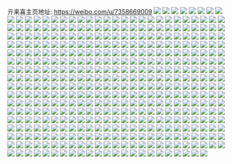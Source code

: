 亓来喜主页地址: https://weibo.com/u/7358669009 
![](https://wx4.sinaimg.cn/mw2000/00820dXPly1h8xm8u6oguj30n00nvqaw.jpg) 
![](https://wx4.sinaimg.cn/mw2000/00820dXPly1h8d3o9ty8ij33402c0u0y.jpg) 
![](https://wx4.sinaimg.cn/mw2000/00820dXPly1h7il5fd1d8j336c248qv5.jpg) 
![](https://wx4.sinaimg.cn/mw2000/00820dXPly1h7il56lzxpj324836c4qq.jpg) 
![](https://wx4.sinaimg.cn/mw2000/00820dXPly1h7il54lp32j336c2481ky.jpg) 
![](https://wx4.sinaimg.cn/mw2000/00820dXPly1h7il61wujhj336c248kjm.jpg) 
![](https://wx4.sinaimg.cn/mw2000/00820dXPly1h7il5h7i4qj336c248u0x.jpg) 
![](https://wx4.sinaimg.cn/mw2000/00820dXPly1h7il5zuh4ij336c248e82.jpg) 
![](https://wx4.sinaimg.cn/mw2000/00820dXPly1h7il5alylmj324836ce82.jpg) 
![](https://wx4.sinaimg.cn/mw2000/00820dXPly1h7il5qlqwuj324836cx6p.jpg) 
![](https://wx4.sinaimg.cn/mw2000/00820dXPly1h7il5dhz3tj324836c1kz.jpg) 
![](https://wx4.sinaimg.cn/mw2000/00820dXPly1h7il5itcwhj324836chdt.jpg) 
![](https://wx4.sinaimg.cn/mw2000/00820dXPly1h7il5l81eoj336c2484qr.jpg) 
![](https://wx4.sinaimg.cn/mw2000/00820dXPly1h7il58o2y5j324836cx6p.jpg) 
![](https://wx4.sinaimg.cn/mw2000/00820dXPly1h7il5njnn8j324836c4qq.jpg) 
![](https://wx4.sinaimg.cn/mw2000/00820dXPly1h7il5oh0enj32bt212kjl.jpg) 
![](https://wx4.sinaimg.cn/mw2000/00820dXPly1h7il5t8j7mj324836cx6p.jpg) 
![](https://wx4.sinaimg.cn/mw2000/00820dXPly1h7il5vm4xej324836cnpe.jpg) 
![](https://wx4.sinaimg.cn/mw2000/00820dXPly1h7il5xoq5dj336c248qv5.jpg) 
![](https://wx4.sinaimg.cn/mw2000/00820dXPly1h77e1tn73cj30n01ds4qp.jpg) 
![](https://wx4.sinaimg.cn/mw2000/00820dXPly1h6gg32ri1yj30n01dsgtd.jpg) 
![](https://wx4.sinaimg.cn/mw2000/00820dXPly1h6b5uklp8uj30g90famxd.jpg) 
![](https://wx4.sinaimg.cn/mw2000/00820dXPly1h6b3xb97puj30u0140air.jpg) 
![](https://wx4.sinaimg.cn/mw2000/00820dXPly1h6b3xakienj30u0140mzw.jpg) 
![](https://wx4.sinaimg.cn/mw2000/00820dXPly1h6b3xc2cvpj31400u0dj2.jpg) 
![](https://wx4.sinaimg.cn/mw2000/00820dXPly1h6b3xcy9tcj30tu0vrq7h.jpg) 
![](https://wx4.sinaimg.cn/mw2000/00820dXPly1h68kqu5tc4j30u00u0gn8.jpg) 
![](https://wx4.sinaimg.cn/mw2000/00820dXPly1h67q0p9mj2j32c02zbnab.jpg) 
![](https://wx4.sinaimg.cn/mw2000/00820dXPly1h66i8v95svj30u0140ai2.jpg) 
![](https://wx4.sinaimg.cn/mw2000/00820dXPly1h61ue126nij30y60rntcw.jpg) 
![](https://wx4.sinaimg.cn/mw2000/00820dXPly1h5jez9a05qj30n019mafp.jpg) 
![](https://wx4.sinaimg.cn/mw2000/00820dXPly1h5esovjfesj30n01ds4qp.jpg) 
![](https://wx4.sinaimg.cn/mw2000/00820dXPly1h5bzw10luej30j60j6acp.jpg) 
![](https://wx4.sinaimg.cn/mw2000/00820dXPly1h58wtq8saej31hc0sun31.jpg) 
![](https://wx4.sinaimg.cn/mw2000/00820dXPly1h58wtpwejvj31hc0su4al.jpg) 
![](https://wx4.sinaimg.cn/mw2000/00820dXPly1h58wtr4kprj31hc0suk39.jpg) 
![](https://wx4.sinaimg.cn/mw2000/00820dXPly1h58wtqtxeaj31hc0suds4.jpg) 
![](https://wx4.sinaimg.cn/mw2000/00820dXPly1h536vtyss1j32al30knpf.jpg) 
![](https://wx4.sinaimg.cn/mw2000/00820dXPly1h51g35qfxoj30n01ds7qb.jpg) 
![](https://wx4.sinaimg.cn/mw2000/00820dXPly1h4ztbkzshuj31sc2dsnpd.jpg) 
![](https://wx4.sinaimg.cn/mw2000/00820dXPly1h4v6e6mbb4j326m2n67wk.jpg) 
![](https://wx4.sinaimg.cn/mw2000/00820dXPly1h4v6ed6ngxj326x2r1npf.jpg) 
![](https://wx4.sinaimg.cn/mw2000/00820dXPly1h4v6eeyj3hj31vv2kqe81.jpg) 
![](https://wx4.sinaimg.cn/mw2000/00820dXPly1h4v6dsiaz6j329z2md4qr.jpg) 
![](https://wx4.sinaimg.cn/mw2000/00820dXPly1h4v6ern9f4j32c02wwx6t.jpg) 
![](https://wx4.sinaimg.cn/mw2000/00820dXPly1h4sqc9quwsj30go0gowet.jpg) 
![](https://wx4.sinaimg.cn/mw2000/00820dXPly1h4ovhusewbj30u0140n5k.jpg) 
![](https://wx4.sinaimg.cn/mw2000/00820dXPly1h4ovhwk3z9j30u0140jwf.jpg) 
![](https://wx4.sinaimg.cn/mw2000/00820dXPly1h4luxcaxt2j30go0lzadv.jpg) 
![](https://wx4.sinaimg.cn/mw2000/00820dXPly1h4hwgmzy2cj32802yob2c.jpg) 
![](https://wx4.sinaimg.cn/mw2000/00820dXPly1h4hwg09l93j315l18hnco.jpg) 
![](https://wx4.sinaimg.cn/mw2000/00820dXPly1h4h94sd25cj30mi0u0jvx.jpg) 
![](https://wx4.sinaimg.cn/mw2000/00820dXPly1h4dngmzvtrj31hc0moad6.jpg) 
![](https://wx4.sinaimg.cn/mw2000/00820dXPly1h4dmu08xdrj30u00u0ab4.jpg) 
![](https://wx4.sinaimg.cn/mw2000/00820dXPly1h4ax9i68hcj30go0f2weu.jpg) 
![](https://wx4.sinaimg.cn/mw2000/00820dXPly1h47ww82e4pj30n00y7q7x.jpg) 
![](https://wx4.sinaimg.cn/mw2000/00820dXPly1h44gv4bpguj30mi0pqq7n.jpg) 
![](https://wx4.sinaimg.cn/mw2000/00820dXPly1h434edcxezj30u00yqn4b.jpg) 
![](https://wx4.sinaimg.cn/mw2000/00820dXPly1h434jxm27bj30u00vwtcs.jpg) 
![](https://wx4.sinaimg.cn/mw2000/00820dXPly1h3yrkx5a6bj30zv0qwdkl.jpg) 
![](https://wx4.sinaimg.cn/mw2000/00820dXPly1h3ul7t2500j30pr0n6wgm.jpg) 
![](https://wx4.sinaimg.cn/mw2000/00820dXPly1h3swa43lrvj305k05kdfp.jpg) 
![](https://wx4.sinaimg.cn/mw2000/00820dXPly1h3pdag7le1j315b0opdhc.jpg) 
![](https://wx4.sinaimg.cn/mw2000/00820dXPly1h3n40bd7s9j31400u0qaz.jpg) 
![](https://wx4.sinaimg.cn/mw2000/00820dXPly1h3fuvxw2n7j30u014ownd.jpg) 
![](https://wx4.sinaimg.cn/mw2000/00820dXPly1h3fuvzcg3uj30u0140qbs.jpg) 
![](https://wx4.sinaimg.cn/mw2000/00820dXPly1h33j3xo1vmj30za0u0dn7.jpg) 
![](https://wx4.sinaimg.cn/mw2000/00820dXPly1h32d9n2a4nj30j60g1t9x.jpg) 
![](https://wx4.sinaimg.cn/mw2000/00820dXPly1h30no26546j30u00yc0xz.jpg) 
![](https://wx4.sinaimg.cn/mw2000/00820dXPly1h30no1ylifj30mi0u0jv5.jpg) 
![](https://wx4.sinaimg.cn/mw2000/00820dXPly1h2yvhaqqavj30n00w6791.jpg) 
![](https://wx4.sinaimg.cn/mw2000/00820dXPly1h2yvjl6vmtj30n00jndi7.jpg) 
![](https://wx4.sinaimg.cn/mw2000/00820dXPly1h2yqus4atgj30u014079t.jpg) 
![](https://wx4.sinaimg.cn/mw2000/00820dXPly1h2yqusg0mpj30u013zwp8.jpg) 
![](https://wx4.sinaimg.cn/mw2000/00820dXPly1h2yg8yv1nhj30u013zn2v.jpg) 
![](https://wx4.sinaimg.cn/mw2000/00820dXPly1h2yg8zcjdoj30u013z7a0.jpg) 
![](https://wx4.sinaimg.cn/mw2000/00820dXPly1h2yg90hvo4j30u02d0arr.jpg) 
![](https://wx4.sinaimg.cn/mw2000/00820dXPly1h2yg8ydy8bj30u012qaf5.jpg) 
![](https://wx4.sinaimg.cn/mw2000/00820dXPly1h2yg8zowq3j30u0124n1z.jpg) 
![](https://wx4.sinaimg.cn/mw2000/00820dXPly1h2yg8zwxpcj30u011ydkk.jpg) 
![](https://wx4.sinaimg.cn/mw2000/00820dXPly1h2yg907mxaj30u00uw77j.jpg) 
![](https://wx4.sinaimg.cn/mw2000/00820dXPly1h2yg8ymb71j30u70u010j.jpg) 
![](https://wx4.sinaimg.cn/mw2000/00820dXPly1h2yg90yaykj30u00wfwui.jpg) 
![](https://wx4.sinaimg.cn/mw2000/00820dXPly1h2wjte0sz5j32c0340qv6.jpg) 
![](https://wx4.sinaimg.cn/mw2000/00820dXPly1h2wjtewbg0j30l30ilq6f.jpg) 
![](https://wx4.sinaimg.cn/mw2000/00820dXPly1h2wjtfd59zj30vj132afz.jpg) 
![](https://wx4.sinaimg.cn/mw2000/00820dXPly1h2wjticsxkj32c02vgnpe.jpg) 
![](https://wx4.sinaimg.cn/mw2000/00820dXPly1h2wjtl5f3mj32th26chdu.jpg) 
![](https://wx4.sinaimg.cn/mw2000/00820dXPly1h2wjta8uhvj32c0340qv6.jpg) 
![](https://wx4.sinaimg.cn/mw2000/00820dXPly1h2wjtnsljij32bb3404qq.jpg) 
![](https://wx4.sinaimg.cn/mw2000/00820dXPly1h2spysv8o7j304g046q2p.jpg) 
![](https://wx4.sinaimg.cn/mw2000/00820dXPly1h2ghk72a28j30go0f2weu.jpg) 
![](https://wx4.sinaimg.cn/mw2000/00820dXPly1h2eyni1ju5j30u0140jyp.jpg) 
![](https://wx4.sinaimg.cn/mw2000/00820dXPly1h2eynieuh8j30u01400z7.jpg) 
![](https://wx4.sinaimg.cn/mw2000/00820dXPly1h2eyniuj9oj31400u0qfe.jpg) 
![](https://wx4.sinaimg.cn/mw2000/00820dXPly1h2eynhn7cjj30u00xcjzs.jpg) 
![](https://wx4.sinaimg.cn/mw2000/00820dXPly1h27yikjl39j30u0140tgz.jpg) 
![](https://wx4.sinaimg.cn/mw2000/00820dXPly1h27yiktqcfj30u01407dh.jpg) 
![](https://wx4.sinaimg.cn/mw2000/00820dXPly1h27yilf76xj30u014dgsc.jpg) 
![](https://wx4.sinaimg.cn/mw2000/00820dXPly1h1ufv99wr1j30u0140afx.jpg) 
![](https://wx4.sinaimg.cn/mw2000/00820dXPly1h1ufv9if4xj30n01dsad3.jpg) 
![](https://wx4.sinaimg.cn/mw2000/00820dXPly1h1ufv9ycc0j30hs0hkaam.jpg) 
![](https://wx4.sinaimg.cn/mw2000/00820dXPly1h1ppvy5cb2j30hg0jcq4g.jpg) 
![](https://wx4.sinaimg.cn/mw2000/00820dXPly1h19lw2ih4aj30mz13kwmk.jpg) 
![](https://wx4.sinaimg.cn/mw2000/00820dXPly1h12r83z0ebj30n00xf455.jpg) 
![](https://wx4.sinaimg.cn/mw2000/00820dXPly1h12r83ndpfj30n00vt44r.jpg) 
![](https://wx4.sinaimg.cn/mw2000/00820dXPly1h0wjsmfnolj30n00etac9.jpg) 
![](https://wx4.sinaimg.cn/mw2000/00820dXPly1h0uhh522nfj30c80bp0t0.jpg) 
![](https://wx4.sinaimg.cn/mw2000/00820dXPly1h0tekltyrhj30lz0egabm.jpg) 
![](https://wx4.sinaimg.cn/mw2000/00820dXPly1h0telsyadxj30c80c0jrw.jpg) 
![](https://wx4.sinaimg.cn/mw2000/00820dXPly1h0pw01flnyj30u01hc0uj.jpg) 
![](https://wx4.sinaimg.cn/mw2000/00820dXPly1h0pw09rjihj30n00mjt9v.jpg) 
![](https://wx4.sinaimg.cn/mw2000/00820dXPly1h0orvcfygfj30u00ugq9o.jpg) 
![](https://wx4.sinaimg.cn/mw2000/00820dXPly1h0orw8flddj30ty0vyjwp.jpg) 
![](https://wx4.sinaimg.cn/mw2000/00820dXPly1h0orv3uhraj31400u011l.jpg) 
![](https://wx4.sinaimg.cn/mw2000/00820dXPly1h0orwwwfirj30u0140jz7.jpg) 
![](https://wx4.sinaimg.cn/mw2000/00820dXPly1h0orv4ac19j31400u0n2d.jpg) 
![](https://wx4.sinaimg.cn/mw2000/00820dXPly1h0orx8p30bj30mi0u0wjh.jpg) 
![](https://wx4.sinaimg.cn/mw2000/00820dXPly1h0orv5c42zj30k90m775t.jpg) 
![](https://wx4.sinaimg.cn/mw2000/00820dXPly1h0nqihdm63j30xn0u0dq8.jpg) 
![](https://wx4.sinaimg.cn/mw2000/00820dXPly1h0kuq40vswj30u0140aex.jpg) 
![](https://wx4.sinaimg.cn/mw2000/00820dXPly1h0huixg7hgj30qo12oq6p.jpg) 
![](https://wx4.sinaimg.cn/mw2000/00820dXPly1h0he82v25aj31400u0dqa.jpg) 
![](https://wx4.sinaimg.cn/mw2000/00820dXPly1h0fg3e5hxaj30n00wdq71.jpg) 
![](https://wx4.sinaimg.cn/mw2000/00820dXPly1h0fg3dj3rsj30n00yldj0.jpg) 
![](https://wx4.sinaimg.cn/mw2000/00820dXPly1h0fg3dvhjaj30n00zgadr.jpg) 
![](https://wx4.sinaimg.cn/mw2000/00820dXPly1h0fg4uk8eaj30u0140jx1.jpg) 
![](https://wx4.sinaimg.cn/mw2000/00820dXPly1h0fg3gmu7zj30j60j6403.jpg) 
![](https://wx4.sinaimg.cn/mw2000/00820dXPly1h0bwrylm0sj30n01dsgr4.jpg) 
![](https://wx4.sinaimg.cn/mw2000/00820dXPly1h0bwt9d2egj30j60k50tx.jpg) 
![](https://wx4.sinaimg.cn/mw2000/00820dXPly1h09dac4uj2j30n01ds0xn.jpg) 
![](https://wx4.sinaimg.cn/mw2000/00820dXPly1h02tx272k9j30n00xoteb.jpg) 
![](https://wx4.sinaimg.cn/mw2000/00820dXPly1h02tu1f8j9j30pr0n6wg5.jpg) 
![](https://wx4.sinaimg.cn/mw2000/00820dXPly1h02tv9vlftj30n01dsn00.jpg) 
![](https://wx4.sinaimg.cn/mw2000/00820dXPly1h02qbosxpej30go0go752.jpg) 
![](https://wx4.sinaimg.cn/mw2000/00820dXPly1h00773oarcj30n00dsdgt.jpg) 
![](https://wx4.sinaimg.cn/mw2000/00820dXPly1gztlj9g9jwj30u01407cy.jpg) 
![](https://wx4.sinaimg.cn/mw2000/00820dXPly1gztljbs92mj30u0140aiv.jpg) 
![](https://wx4.sinaimg.cn/mw2000/00820dXPly1gztljbzzplj30u0140n6b.jpg) 
![](https://wx4.sinaimg.cn/mw2000/00820dXPly1gztljc8mqaj30u010fwmd.jpg) 
![](https://wx4.sinaimg.cn/mw2000/00820dXPly1gzgt048bosj30n01ds77x.jpg) 
![](https://wx4.sinaimg.cn/mw2000/00820dXPly1gzdc915cfaj30u00yfdle.jpg) 
![](https://wx4.sinaimg.cn/mw2000/00820dXPly1gzdc91e4sij30u014879v.jpg) 
![](https://wx4.sinaimg.cn/mw2000/00820dXPly1gzdc91xeerj30u012179y.jpg) 
![](https://wx4.sinaimg.cn/mw2000/00820dXPly1gzdc924ge1j30u0140tee.jpg) 
![](https://wx4.sinaimg.cn/mw2000/00820dXPly1gzdc92cpy2j30r60fladi.jpg) 
![](https://wx4.sinaimg.cn/mw2000/00820dXPly1gzb5bvmuzoj30u0140do0.jpg) 
![](https://wx4.sinaimg.cn/mw2000/00820dXPly1gzb5bwcv17j302u02e0si.jpg) 
![](https://wx4.sinaimg.cn/mw2000/00820dXPly1gyh3kb68w9j30u013z42f.jpg) 
![](https://wx4.sinaimg.cn/mw2000/00820dXPly1gxjhqgr456j30u00yfagc.jpg) 
![](https://wx4.sinaimg.cn/mw2000/00820dXPly1gxjhqjq54cj31720u0qf2.jpg) 
![](https://wx4.sinaimg.cn/mw2000/00820dXPly1guyvg25shtj60u00z0dn602.jpg) 
![](https://wx4.sinaimg.cn/mw2000/00820dXPly1gu7aij7vxsj61400u07bu02.jpg) 
![](https://wx4.sinaimg.cn/mw2000/00820dXPly1gt7eoxgv21j314w0n0aci.jpg) 
![](https://wx4.sinaimg.cn/mw2000/00820dXPly1gryd18g4b9j30c80c8mxk.jpg) 
![](https://wx4.sinaimg.cn/mw2000/00820dXPly1grdgsn52bvj30nq0qwq7n.jpg) 
![](https://wx4.sinaimg.cn/mw2000/00820dXPly1gr353kcqyoj30u0140dmc.jpg) 
![](https://wx4.sinaimg.cn/mw2000/00820dXPly1gr353l05pfj30u00zg7b9.jpg) 
![](https://wx4.sinaimg.cn/mw2000/00820dXPly1gr353juddkj30u0140q74.jpg) 
![](https://wx4.sinaimg.cn/mw2000/00820dXPly1gr353lvuhbj30u0140aeq.jpg) 
![](https://wx4.sinaimg.cn/mw2000/00820dXPly1gr353vbbtxj30u01407cx.jpg) 
![](https://wx4.sinaimg.cn/mw2000/00820dXPly1gr354fvbs6j30u0140to2.jpg) 
![](https://wx4.sinaimg.cn/mw2000/00820dXPly1gr1va3c2m1j30mz159q8s.jpg) 
![](https://wx4.sinaimg.cn/mw2000/00820dXPly1gr0iuvfmbjj30u0140ah3.jpg) 
![](https://wx4.sinaimg.cn/mw2000/00820dXPly1gr0iuvwaz0j30u0140n4g.jpg) 
![](https://wx4.sinaimg.cn/mw2000/00820dXPly1gr0iuw9gujj30u0140dnu.jpg) 
![](https://wx4.sinaimg.cn/mw2000/00820dXPly1gr0iuwn5wtj30u0140467.jpg) 
![](https://wx4.sinaimg.cn/mw2000/00820dXPly1gqyjr7by0uj30u014010k.jpg) 
![](https://wx4.sinaimg.cn/mw2000/00820dXPly1gqyjr7p6uxj30u0140aha.jpg) 
![](https://wx4.sinaimg.cn/mw2000/00820dXPly1gqyjr70yv6j30u014044g.jpg) 
![](https://wx4.sinaimg.cn/mw2000/00820dXPly1gqyjr8037jj30u0140afz.jpg) 
![](https://wx4.sinaimg.cn/mw2000/00820dXPly1gqo1apodkpj31400u07ei.jpg) 
![](https://wx4.sinaimg.cn/mw2000/00820dXPly1gqo1apvmllj30u0140qd3.jpg) 
![](https://wx4.sinaimg.cn/mw2000/00820dXPly1gqo1as9f76j30u00u0jx9.jpg) 
![](https://wx4.sinaimg.cn/mw2000/00820dXPly1gqo1auwsegj30u0140dn8.jpg) 
![](https://wx4.sinaimg.cn/mw2000/00820dXPly1gqo1askw19j31400u0gwe.jpg) 
![](https://wx4.sinaimg.cn/mw2000/00820dXPly1gqo1astp66j30u01407ir.jpg) 
![](https://wx4.sinaimg.cn/mw2000/00820dXPly1gqo1athv64j31400u0gxv.jpg) 
![](https://wx4.sinaimg.cn/mw2000/00820dXPly1gqo1au7zwdj30u014048z.jpg) 
![](https://wx4.sinaimg.cn/mw2000/00820dXPly1gqo1apb6guj30u0140wjw.jpg) 
![](https://wx4.sinaimg.cn/mw2000/00820dXPly1gqo1aulaamj30u014079c.jpg) 
![](https://wx4.sinaimg.cn/mw2000/00820dXPly1gqa5de21ebj30kt19tn0f.jpg) 
![](https://wx4.sinaimg.cn/mw2000/00820dXPly1gq923c1bzdj30u0140qab.jpg) 
![](https://wx4.sinaimg.cn/mw2000/00820dXPly1gpypv5p7ohj30c80c8gm4.jpg) 
![](https://wx4.sinaimg.cn/mw2000/00820dXPly1gpwby9wa5hj32c02c07wj.jpg) 
![](https://wx4.sinaimg.cn/mw2000/00820dXPly1gpwbyaualkj30rp0rpguj.jpg) 
![](https://wx4.sinaimg.cn/mw2000/00820dXPly1gpwbycdn7bj32c02c07wj.jpg) 
![](https://wx4.sinaimg.cn/mw2000/00820dXPly1gpwbydu651j32c02c0b2a.jpg) 
![](https://wx4.sinaimg.cn/mw2000/00820dXPly1gpwby876ggj32c02c04qq.jpg) 
![](https://wx4.sinaimg.cn/mw2000/00820dXPly1gpwbyfm8dpj32c02c0npf.jpg) 
![](https://wx4.sinaimg.cn/mw2000/00820dXPly1gpwbykcu2nj33402c07wl.jpg) 
![](https://wx4.sinaimg.cn/mw2000/00820dXPly1gpwbylu495j32bz2c0b2b.jpg) 
![](https://wx4.sinaimg.cn/mw2000/00820dXPly1gpwbyn1etjj32c02c0e83.jpg) 
![](https://wx4.sinaimg.cn/mw2000/00820dXPly1gpwbypet7yj32c02c07wj.jpg) 
![](https://wx4.sinaimg.cn/mw2000/00820dXPly1gpsuhm9q8ej32c02c0e83.jpg) 
![](https://wx4.sinaimg.cn/mw2000/00820dXPly1gpsuhn3s5dj32c02c04qq.jpg) 
![](https://wx4.sinaimg.cn/mw2000/00820dXPly1gpsuhnyflfj32c02c0qv6.jpg) 
![](https://wx4.sinaimg.cn/mw2000/00820dXPly1gpsuhowb4lj32c02c0b2a.jpg) 
![](https://wx4.sinaimg.cn/mw2000/00820dXPly1gpsuhq0l5kj32c02c07wj.jpg) 
![](https://wx4.sinaimg.cn/mw2000/00820dXPly1gpsuhkix6rj30kw0q175h.jpg) 
![](https://wx4.sinaimg.cn/mw2000/00820dXPly1gph5bvyi7lj32c03401ky.jpg) 
![](https://wx4.sinaimg.cn/mw2000/00820dXPly1gph5buxdbuj30cx0a2t9k.jpg) 
![](https://wx4.sinaimg.cn/mw2000/00820dXPly1gph5bwqq14j32c03401ky.jpg) 
![](https://wx4.sinaimg.cn/mw2000/00820dXPly1gpdu1n49g0j32c0340hdu.jpg) 
![](https://wx4.sinaimg.cn/mw2000/00820dXPly1gpcksgoc13j33402c0hdt.jpg) 
![](https://wx4.sinaimg.cn/mw2000/00820dXPly1gpckskr53yj32c0340kjm.jpg) 
![](https://wx4.sinaimg.cn/mw2000/00820dXPly1gpcksn68mxj32c0340b2b.jpg) 
![](https://wx4.sinaimg.cn/mw2000/00820dXPly1gpcksonctwj32c0340kjm.jpg) 
![](https://wx4.sinaimg.cn/mw2000/00820dXPly1gpckspkwkmj32c03407wi.jpg) 
![](https://wx4.sinaimg.cn/mw2000/00820dXPly1gpcksq8umbj30u0140h0y.jpg) 
![](https://wx4.sinaimg.cn/mw2000/00820dXPly1gpcksrhojsj32c0340b2a.jpg) 
![](https://wx4.sinaimg.cn/mw2000/00820dXPly1gpckssfky5j33402c04qq.jpg) 
![](https://wx4.sinaimg.cn/mw2000/00820dXPly1gpcksuyda8j32c0340hdu.jpg) 
![](https://wx4.sinaimg.cn/mw2000/00820dXPly1gp6vj7pim6j31400u0alb.jpg) 
![](https://wx4.sinaimg.cn/mw2000/00820dXPly1gp6vj92aswj31400u0n7x.jpg) 
![](https://wx4.sinaimg.cn/mw2000/00820dXPly1gp5tvrznwqj30u0140qbo.jpg) 
![](https://wx4.sinaimg.cn/mw2000/00820dXPly1gp5tvsdb4lj30u0140ahi.jpg) 
![](https://wx4.sinaimg.cn/mw2000/00820dXPly1gp5tvsu4v6j30u0140134.jpg) 
![](https://wx4.sinaimg.cn/mw2000/00820dXPly1gp5tvt7kvvj30u0140ale.jpg) 
![](https://wx4.sinaimg.cn/mw2000/00820dXPly1gp5tvrjhdxj30u014048o.jpg) 
![](https://wx4.sinaimg.cn/mw2000/00820dXPly1gp29zjrqy7j32c0340x6q.jpg) 
![](https://wx4.sinaimg.cn/mw2000/00820dXPly1gp0wgbbf5hj32c0340b2a.jpg) 
![](https://wx4.sinaimg.cn/mw2000/00820dXPly1gp0wgcjyytj32c0340b2a.jpg) 
![](https://wx4.sinaimg.cn/mw2000/00820dXPly1gp0wgdtpiej32c0340000.jpg) 
![](https://wx4.sinaimg.cn/mw2000/00820dXPly1gon4bqzg8qj32c0340e81.jpg) 
![](https://wx4.sinaimg.cn/mw2000/00820dXPly1gnm8e1qyasj30n01dsjwo.jpg) 
![](https://wx4.sinaimg.cn/mw2000/00820dXPly1gnm8e17235j30n01dswk6.jpg) 
![](https://wx4.sinaimg.cn/mw2000/00820dXPly1gnhjzpi0m0j31400u0gwa.jpg) 
![](https://wx4.sinaimg.cn/mw2000/00820dXPly1gnhjzqirnkj31400u0dsg.jpg) 
![](https://wx4.sinaimg.cn/mw2000/00820dXPly1gng6205k41j30u0140gxa.jpg) 
![](https://wx4.sinaimg.cn/mw2000/00820dXPly1gng61zhh7gj31400u07dr.jpg) 
![](https://wx4.sinaimg.cn/mw2000/00820dXPly1gng620uxqoj30u0140wo5.jpg) 
![](https://wx4.sinaimg.cn/mw2000/00820dXPly1gng621pee1j30u01407el.jpg) 
![](https://wx4.sinaimg.cn/mw2000/00820dXPly1gng622cglaj30u0140wok.jpg) 
![](https://wx4.sinaimg.cn/mw2000/00820dXPly1gng622xlifj30u0140wnz.jpg) 
![](https://wx4.sinaimg.cn/mw2000/00820dXPly1gng623keokj30u0140akx.jpg) 
![](https://wx4.sinaimg.cn/mw2000/00820dXPly1gng624htzsj30u0140k5v.jpg) 
![](https://wx4.sinaimg.cn/mw2000/00820dXPly1gng625ewgfj31400u0akk.jpg) 
![](https://wx4.sinaimg.cn/mw2000/00820dXPly1gn8bm8kwcvj30mg0d2gqm.jpg) 
![](https://wx4.sinaimg.cn/mw2000/00820dXPly1gn7cjx5ancj32c03401kz.jpg) 
![](https://wx4.sinaimg.cn/mw2000/00820dXPly1gn7cjw7cr4j32c0340u0y.jpg) 
![](https://wx4.sinaimg.cn/mw2000/00820dXPly1gn5y2apmukj32c0340b29.jpg) 
![](https://wx4.sinaimg.cn/mw2000/00820dXPly1gn5y2cd5qpj32c03407wh.jpg) 
![](https://wx4.sinaimg.cn/mw2000/00820dXPly1gn5y29w6fsj30j60l3mxp.jpg) 
![](https://wx4.sinaimg.cn/mw2000/00820dXPly1gn3ok3ybz3j32c0340hdt.jpg) 
![](https://wx4.sinaimg.cn/mw2000/00820dXPly1gmsxy7fy06j307605oglv.jpg) 
![](https://wx4.sinaimg.cn/mw2000/00820dXPly1gm8l1xod05j30c80c8wfk.jpg) 
![](https://wx4.sinaimg.cn/mw2000/00820dXPly1gm1h2fvcc8j30u014010l.jpg) 
![](https://wx4.sinaimg.cn/mw2000/00820dXPly1gm1h4xt1cyj30u0140n7c.jpg) 
![](https://wx4.sinaimg.cn/mw2000/00820dXPly1gm1h2hf8whj30u0140130.jpg) 
![](https://wx4.sinaimg.cn/mw2000/00820dXPly1gm1h2eyct9j30u01407cp.jpg) 
![](https://wx4.sinaimg.cn/mw2000/00820dXPly1gl7o7xiwjmj30u011v44k.jpg) 
![](https://wx4.sinaimg.cn/mw2000/00820dXPly1gkyc290amrj31sc2dsqv5.jpg) 
![](https://wx4.sinaimg.cn/mw2000/00820dXPly1gkyc2a2pv1j32c03407wi.jpg) 
![](https://wx4.sinaimg.cn/mw2000/00820dXPly1gkyc2azz6bj33402c0npd.jpg) 
![](https://wx4.sinaimg.cn/mw2000/00820dXPly1gkyc27g33cj32c0340hdu.jpg) 
![](https://wx4.sinaimg.cn/mw2000/00820dXPly1gkyc2etuzoj32c0340b2a.jpg) 
![](https://wx4.sinaimg.cn/mw2000/00820dXPly1gkyc2crvpbj33402c0u0x.jpg) 
![](https://wx4.sinaimg.cn/mw2000/00820dXPly1gkyc2gxuxdj32c0340npe.jpg) 
![](https://wx4.sinaimg.cn/mw2000/00820dXPly1gkyc2iq5aaj32c0340x6p.jpg) 
![](https://wx4.sinaimg.cn/mw2000/00820dXPly1gkyc2k3fyjj33402c0npd.jpg) 
![](https://wx4.sinaimg.cn/mw2000/00820dXPly1gktj3qq6zqj30n01ds7wi.jpg) 
![](https://wx4.sinaimg.cn/mw2000/00820dXPly1gkryi06fadj30u0140ti2.jpg) 
![](https://wx4.sinaimg.cn/mw2000/00820dXPly1gknx2p6qxyj33402c0e82.jpg) 
![](https://wx4.sinaimg.cn/mw2000/00820dXPly1gknx2r06c5j33402c0u0y.jpg) 
![](https://wx4.sinaimg.cn/mw2000/00820dXPly1gknx2s7symj33402c07wi.jpg) 
![](https://wx4.sinaimg.cn/mw2000/00820dXPly1gknx2tj7ytj32c0340e82.jpg) 
![](https://wx4.sinaimg.cn/mw2000/00820dXPly1gkkbba20mrj33402c04qp.jpg) 
![](https://wx4.sinaimg.cn/mw2000/00820dXPly1gkfpk7j9skj32c03407wi.jpg) 
![](https://wx4.sinaimg.cn/mw2000/00820dXPly1gkb8n5d0w7j30u0140tfx.jpg) 
![](https://wx4.sinaimg.cn/mw2000/00820dXPly1gka1ya28bsj31o02yo4qp.jpg) 
![](https://wx4.sinaimg.cn/mw2000/00820dXPly1gka1yayfn9j32802evu0x.jpg) 
![](https://wx4.sinaimg.cn/mw2000/00820dXPly1gka1yc6tiwj31o02yo4qp.jpg) 
![](https://wx4.sinaimg.cn/mw2000/00820dXPly1gka1y9gbooj32yo1o01j2.jpg) 
![](https://wx4.sinaimg.cn/mw2000/00820dXPly1gk9sovv1c8j32c0340hdu.jpg) 
![](https://wx4.sinaimg.cn/mw2000/00820dXPly1gk9sowt1g9j33402c0b29.jpg) 
![](https://wx4.sinaimg.cn/mw2000/00820dXPly1gk9soyev6oj33402c0b29.jpg) 
![](https://wx4.sinaimg.cn/mw2000/00820dXPly1gk9sozp6wmj304g04g0su.jpg) 
![](https://wx4.sinaimg.cn/mw2000/00820dXPly1gk1zzw0wshj30u0140dmf.jpg) 
![](https://wx4.sinaimg.cn/mw2000/00820dXPly1gk1zzwkwpxj30u0140ahd.jpg) 
![](https://wx4.sinaimg.cn/mw2000/00820dXPly1gk1zzx2kvij30u0140tgg.jpg) 
![](https://wx4.sinaimg.cn/mw2000/00820dXPly1gjrnboo63zj30u0140dlt.jpg) 
![](https://wx4.sinaimg.cn/mw2000/00820dXPly1gjrnbqedvvj30u0140gvk.jpg) 
![](https://wx4.sinaimg.cn/mw2000/00820dXPly1gjrnbrdkw1j31400u0dnq.jpg) 
![](https://wx4.sinaimg.cn/mw2000/00820dXPly1gjrnbsd500j30u0140137.jpg) 
![](https://wx4.sinaimg.cn/mw2000/00820dXPly1gjnixv77rij32c03401ky.jpg) 
![](https://wx4.sinaimg.cn/mw2000/00820dXPly1gjbfu7wjmej30n01dsb2a.jpg) 
![](https://wx4.sinaimg.cn/mw2000/00820dXPly1gjbfu72penj30n01ds7wi.jpg) 
![](https://wx4.sinaimg.cn/mw2000/00820dXPly1gj3bq3ir1jj31400u07ai.jpg) 
![](https://wx4.sinaimg.cn/mw2000/00820dXPly1gj3bq4szcmj30u01407a0.jpg) 
![](https://wx4.sinaimg.cn/mw2000/00820dXPly1gj3bq60lssj30u0140448.jpg) 
![](https://wx4.sinaimg.cn/mw2000/00820dXPly1gj3bq285huj30u01407a6.jpg) 
![](https://wx4.sinaimg.cn/mw2000/00820dXPly1gj3bq6xwvwj30u0140443.jpg) 
![](https://wx4.sinaimg.cn/mw2000/00820dXPly1gj3bq8jqxkj30u012fk1p.jpg) 
![](https://wx4.sinaimg.cn/mw2000/00820dXPly1gilvgtw5swj31300u0asu.jpg) 
![](https://wx4.sinaimg.cn/mw2000/00820dXPly1gilvgupiglj31400u0gts.jpg) 
![](https://wx4.sinaimg.cn/mw2000/00820dXPly1gilvgw27amj31400u0tg0.jpg) 
![](https://wx4.sinaimg.cn/mw2000/00820dXPly1gilvgwi4iuj31400u0dkr.jpg) 
![](https://wx4.sinaimg.cn/mw2000/00820dXPly1gilvgx6be3j31400u0tfz.jpg) 
![](https://wx4.sinaimg.cn/mw2000/00820dXPly1gilvgz3ot8j30u0140gui.jpg) 
![](https://wx4.sinaimg.cn/mw2000/00820dXPly1gilvh10jfuj31400u0tk5.jpg) 
![](https://wx4.sinaimg.cn/mw2000/00820dXPly1gilvgsnutsj31400u0tg6.jpg) 
![](https://wx4.sinaimg.cn/mw2000/00820dXPly1gilvh3pggyj31400u04go.jpg) 
![](https://wx4.sinaimg.cn/mw2000/00820dXPly1giiho958hdj30u0123qik.jpg) 
![](https://wx4.sinaimg.cn/mw2000/00820dXPly1giiho9jl18j30u0140al0.jpg) 
![](https://wx4.sinaimg.cn/mw2000/00820dXPly1giihoaoj0yj30u01404bk.jpg) 
![](https://wx4.sinaimg.cn/mw2000/00820dXPly1giihoc47usj31400u0n8s.jpg) 
![](https://wx4.sinaimg.cn/mw2000/00820dXPly1giihocuvxyj30u014048m.jpg) 
![](https://wx4.sinaimg.cn/mw2000/00820dXPly1giihodl0tnj30u0140grq.jpg) 
![](https://wx4.sinaimg.cn/mw2000/00820dXPly1gif1c48c3qj33402c0b2c.jpg) 
![](https://wx4.sinaimg.cn/mw2000/00820dXPly1gif1c6aj1yj33402c01ky.jpg) 
![](https://wx4.sinaimg.cn/mw2000/00820dXPly1gif1c1senwj33402c0b29.jpg) 
![](https://wx4.sinaimg.cn/mw2000/00820dXPly1gif1c8vcnkj32c0340b2a.jpg) 
![](https://wx4.sinaimg.cn/mw2000/00820dXPly1giagbqf15mj32c0340b2a.jpg) 
![](https://wx4.sinaimg.cn/mw2000/00820dXPly1giagbrlnmfj32c03407wi.jpg) 
![](https://wx4.sinaimg.cn/mw2000/00820dXPly1giagbp66d2j32c0340qv6.jpg) 
![](https://wx4.sinaimg.cn/mw2000/00820dXPly1giagbt1c3dj32c03407wh.jpg) 
![](https://wx4.sinaimg.cn/mw2000/00820dXPly1giagbunyw6j32c03404qq.jpg) 
![](https://wx4.sinaimg.cn/mw2000/00820dXPly1giagbvn689j33402c0e81.jpg) 
![](https://wx4.sinaimg.cn/mw2000/00820dXPly1gi6ytmr4puj32c03404qq.jpg) 
![](https://wx4.sinaimg.cn/mw2000/00820dXPly1gi44u5ru8ej30u014016d.jpg) 
![](https://wx4.sinaimg.cn/mw2000/00820dXPly1gi44u6ayagj31400u04fn.jpg) 
![](https://wx4.sinaimg.cn/mw2000/00820dXPly1gi44u5dotnj31400u0nbu.jpg) 
![](https://wx4.sinaimg.cn/mw2000/00820dXPly1gi44u50oyyj30u0140ajv.jpg) 
![](https://wx4.sinaimg.cn/mw2000/00820dXPly1gi44u6vty3j31400u0am6.jpg) 
![](https://wx4.sinaimg.cn/mw2000/00820dXPly1gi44u79y7tj31400u04b6.jpg) 
![](https://wx4.sinaimg.cn/mw2000/00820dXPly1gi44u7m12aj31400u0k41.jpg) 
![](https://wx4.sinaimg.cn/mw2000/00820dXPly1gi44u7yv2qj31400u0qci.jpg) 
![](https://wx4.sinaimg.cn/mw2000/00820dXPly1gi44u4ni95j30u0140120.jpg) 
![](https://wx4.sinaimg.cn/mw2000/00820dXPly1gi44u8a7b1j30u0140tdt.jpg) 
![](https://wx4.sinaimg.cn/mw2000/00820dXPly1gi44u8mu4jj30u0190tjq.jpg) 
![](https://wx4.sinaimg.cn/mw2000/00820dXPly1ghdqbk5yvjj32c03401ky.jpg) 
![](https://wx4.sinaimg.cn/mw2000/00820dXPly1ghdqbkvbb0j30sa1e9grb.jpg) 
![](https://wx4.sinaimg.cn/mw2000/00820dXPly1ghdqbluihtj32c03407wi.jpg) 
![](https://wx4.sinaimg.cn/mw2000/00820dXPly1ghdqbn828nj32c0340e83.jpg) 
![](https://wx4.sinaimg.cn/mw2000/00820dXPly1gh2hqzmip0j30u014047t.jpg) 
![](https://wx4.sinaimg.cn/mw2000/00820dXPly1gh2hr0dsh5j30u0140gqx.jpg) 
![](https://wx4.sinaimg.cn/mw2000/00820dXPly1gh2hr1jtapj30u0140woe.jpg) 
![](https://wx4.sinaimg.cn/mw2000/00820dXPly1gh2hrel9daj309k09waag.jpg) 
![](https://wx4.sinaimg.cn/mw2000/00820dXPly1gggk95b0sij30n01ds7gt.jpg) 
![](https://wx4.sinaimg.cn/mw2000/00820dXPly1gftcy45cayj33402c0kjm.jpg) 
![](https://wx4.sinaimg.cn/mw2000/00820dXPly1gftcycnhp5j32c0340x6q.jpg) 
![](https://wx4.sinaimg.cn/mw2000/00820dXPly1gftcyehurmj33402c0qv6.jpg) 
![](https://wx4.sinaimg.cn/mw2000/00820dXPly1gftcy69us0j31be0zkk95.jpg) 
![](https://wx4.sinaimg.cn/mw2000/00820dXPly1gftcy6vollj31be0zk7n2.jpg) 
![](https://wx4.sinaimg.cn/mw2000/00820dXPly1gftcy7lhi5j31be0zkaur.jpg) 
![](https://wx4.sinaimg.cn/mw2000/00820dXPly1gftcykpxp8j32c0340b2b.jpg) 
![](https://wx4.sinaimg.cn/mw2000/00820dXPly1gftcylzlwrj30zk1be1ky.jpg) 
![](https://wx4.sinaimg.cn/mw2000/00820dXPly1gftcy8vbiaj32c0340b2b.jpg) 
![](https://wx4.sinaimg.cn/mw2000/00820dXPly1gftcyalb1qj32c0340x6r.jpg) 
![](https://wx4.sinaimg.cn/mw2000/00820dXPly1gftcyi1x5gj32c0340u0y.jpg) 
![](https://wx4.sinaimg.cn/mw2000/00820dXPly1gftcyjdvy0j32c03404qr.jpg) 
![](https://wx4.sinaimg.cn/mw2000/00820dXPly1gfd8u3zhnjj30u00v911n.jpg) 
![](https://wx4.sinaimg.cn/mw2000/00820dXPly1gfd8u3nl9hj313y0u0thp.jpg) 
![](https://wx4.sinaimg.cn/mw2000/00820dXPly1gfd8u4bk5kj30u0140doq.jpg) 
![](https://wx4.sinaimg.cn/mw2000/00820dXPly1gfd8u4wscjj31400u0dwi.jpg) 
![](https://wx4.sinaimg.cn/mw2000/00820dXPly1gf1oar6ne0j30u0140tfe.jpg) 
![](https://wx4.sinaimg.cn/mw2000/00820dXPly1gf1oaua0m4j31400u0alc.jpg) 
![](https://wx4.sinaimg.cn/mw2000/00820dXPly1gf1oay3hf1j30u0140wot.jpg) 
![](https://wx4.sinaimg.cn/mw2000/00820dXPly1gf1ob0pr19j30u0140aj6.jpg) 
![](https://wx4.sinaimg.cn/mw2000/00820dXPly1gf0c1cpbowj30u0134nbz.jpg) 
![](https://wx4.sinaimg.cn/mw2000/00820dXPly1gf0c1dpgvqj30u0140gs2.jpg) 
![](https://wx4.sinaimg.cn/mw2000/00820dXPly1gf0c1gslacj30u014014o.jpg) 
![](https://wx4.sinaimg.cn/mw2000/00820dXPly1gf0c0zr2cfj31400u0nc1.jpg) 
![](https://wx4.sinaimg.cn/mw2000/00820dXPly1gf0c0w55sjj30u014013z.jpg) 
![](https://wx4.sinaimg.cn/mw2000/00820dXPly1gf0c0tvm5jj30u01407cl.jpg) 
![](https://wx4.sinaimg.cn/mw2000/00820dXPly1gf0c1fhfqwj30u0140gzy.jpg) 
![](https://wx4.sinaimg.cn/mw2000/00820dXPly1gf0c1auuosj31400u0aqb.jpg) 
![](https://wx4.sinaimg.cn/mw2000/00820dXPly1gf0c11wfv8j31400u0150.jpg) 
![](https://wx4.sinaimg.cn/mw2000/00820dXPly1gf0c14hqgpj30u0140181.jpg) 
![](https://wx4.sinaimg.cn/mw2000/00820dXPly1gf0c16hw9kj30u01407hh.jpg) 
![](https://wx4.sinaimg.cn/mw2000/00820dXPly1gf0c18at2ij31400u0wu7.jpg) 
![](https://wx4.sinaimg.cn/mw2000/00820dXPly1gf0c0xxv3pj31400u04bg.jpg) 
![](https://wx4.sinaimg.cn/mw2000/00820dXPly1gevso9ojojj30u014078w.jpg) 
![](https://wx4.sinaimg.cn/mw2000/00820dXPly1gevsnf9c4cj30u0140nfy.jpg) 
![](https://wx4.sinaimg.cn/mw2000/00820dXPly1gevsodrycbj30u01404ag.jpg) 
![](https://wx4.sinaimg.cn/mw2000/00820dXPly1gevsogorc3j318g0p0n5d.jpg) 
![](https://wx4.sinaimg.cn/mw2000/00820dXPly1gevsoks3g1j30u0140gun.jpg) 
![](https://wx4.sinaimg.cn/mw2000/00820dXPly1gevsp49q17j30u014015h.jpg) 
![](https://wx4.sinaimg.cn/mw2000/00820dXPly1gevspb2ixgj30u0140gx2.jpg) 
![](https://wx4.sinaimg.cn/mw2000/00820dXPly1gevspio0ccj31400u01a2.jpg) 
![](https://wx4.sinaimg.cn/mw2000/00820dXPly1gevspnqkqgj31400u0gwm.jpg) 
![](https://wx4.sinaimg.cn/mw2000/00820dXPly1geulrjts93j30n01dswlz.jpg) 
![](https://wx4.sinaimg.cn/mw2000/00820dXPly1geulrl3uy3j30n01dstgc.jpg) 
![](https://wx4.sinaimg.cn/mw2000/00820dXPly1geulrm355dj30n01dsagt.jpg) 
![](https://wx4.sinaimg.cn/mw2000/00820dXPly1gethm1xm3qj30u0140q9j.jpg) 
![](https://wx4.sinaimg.cn/mw2000/00820dXPly1gethm04mmzj30u0140tet.jpg) 
![](https://wx4.sinaimg.cn/mw2000/00820dXPly1gethm3p9juj30u0140wl2.jpg) 
![](https://wx4.sinaimg.cn/mw2000/00820dXPly1ge1pzcu7a2j32c03401kz.jpg) 
![](https://wx4.sinaimg.cn/mw2000/00820dXPly1ge1pzjw8s7j32c0340x6q.jpg) 
![](https://wx4.sinaimg.cn/mw2000/00820dXPly1ge1pzlyfdkj32c03407wh.jpg) 
![](https://wx4.sinaimg.cn/mw2000/00820dXPly1ge1pzpo02uj33402c0kjm.jpg) 
![](https://wx4.sinaimg.cn/mw2000/00820dXPly1ge1pzveh43j32c03401kz.jpg) 
![](https://wx4.sinaimg.cn/mw2000/00820dXPly1ge1pzy0ttsj32c03407wj.jpg) 
![](https://wx4.sinaimg.cn/mw2000/00820dXPly1ge1pyyyu4aj33402c0u0y.jpg) 
![](https://wx4.sinaimg.cn/mw2000/00820dXPly1ge1q01dojtj32c0340e83.jpg) 
![](https://wx4.sinaimg.cn/mw2000/00820dXPly1ge1q03w7vuj32c0340hdu.jpg) 
![](https://wx4.sinaimg.cn/mw2000/00820dXPly1gdtpcljvzlj30u0140wow.jpg) 
![](https://wx4.sinaimg.cn/mw2000/00820dXPly1gdtpclulqcj30dc0dc75t.jpg) 
![](https://wx4.sinaimg.cn/mw2000/00820dXPly1gdmpibow8ij311s0y2ak9.jpg) 
![](https://wx4.sinaimg.cn/mw2000/00820dXPly1gdmpiavxwdj315v0v2alc.jpg) 
![](https://wx4.sinaimg.cn/mw2000/00820dXPly1gdmpif3i6oj32c03407wj.jpg) 
![](https://wx4.sinaimg.cn/mw2000/00820dXPly1gdmpii3c9dj32c0340x6q.jpg) 
![](https://wx4.sinaimg.cn/mw2000/00820dXPly1gdi11xj6cfj30n01dsjsv.jpg) 
![](https://wx4.sinaimg.cn/mw2000/00820dXPly1gdembw7jzpj32c0340u0y.jpg) 
![](https://wx4.sinaimg.cn/mw2000/00820dXPly1gdemc2c2xkj32c03401kz.jpg) 
![](https://wx4.sinaimg.cn/mw2000/00820dXPly1gdembpov41j32c0340u0z.jpg) 
![](https://wx4.sinaimg.cn/mw2000/00820dXPly1gdemc85gs3j32c0340kjm.jpg) 
![](https://wx4.sinaimg.cn/mw2000/00820dXPly1gdemcekttoj32c0340u0y.jpg) 
![](https://wx4.sinaimg.cn/mw2000/00820dXPly1gdemcixcdyj33402c01ky.jpg) 
![](https://wx4.sinaimg.cn/mw2000/00820dXPly1gdemcrzsstj32c03404qs.jpg) 
![](https://wx4.sinaimg.cn/mw2000/00820dXPly1gdemcy58upj32c0340npe.jpg) 
![](https://wx4.sinaimg.cn/mw2000/00820dXPly1gdemd3msp4j33402c0npe.jpg) 
![](https://wx4.sinaimg.cn/mw2000/00820dXPly1gd6k9m42ftj32c0340npe.jpg) 
![](https://wx4.sinaimg.cn/mw2000/00820dXPly1gd6k9p2ut8j33402c0x6q.jpg) 
![](https://wx4.sinaimg.cn/mw2000/00820dXPly1gd50vx4a7gj31400u0wq1.jpg) 
![](https://wx4.sinaimg.cn/mw2000/00820dXPly1gd50vxz0uwj30u0140gsx.jpg) 
![](https://wx4.sinaimg.cn/mw2000/00820dXPly1gd50vz8fcmj31400u07iu.jpg) 
![](https://wx4.sinaimg.cn/mw2000/00820dXPly1gd50w093e9j30u01407cm.jpg) 
![](https://wx4.sinaimg.cn/mw2000/00820dXPly1gd50w0y5gzj30u014079n.jpg) 
![](https://wx4.sinaimg.cn/mw2000/00820dXPly1gd50w27u2ej31400u0qg4.jpg) 
![](https://wx4.sinaimg.cn/mw2000/00820dXPly1gd50w35wjij30u0140te0.jpg) 
![](https://wx4.sinaimg.cn/mw2000/00820dXPly1gd50w4dh8uj30u01407ar.jpg) 
![](https://wx4.sinaimg.cn/mw2000/00820dXPly1gd50w50z8dj30u0140grl.jpg) 
![](https://wx4.sinaimg.cn/mw2000/00820dXPly1gcutiefl5jj32c0340qv6.jpg) 
![](https://wx4.sinaimg.cn/mw2000/00820dXPly1gcutiilulmj32c03401kz.jpg) 
![](https://wx4.sinaimg.cn/mw2000/00820dXPly1gcutiavlbvj32c0340x6q.jpg) 
![](https://wx4.sinaimg.cn/mw2000/00820dXPly1gcutipfb4jj32c03407wj.jpg) 
![](https://wx4.sinaimg.cn/mw2000/00820dXPly1gcubdb9zufj30u0140gws.jpg) 
![](https://wx4.sinaimg.cn/mw2000/00820dXPly1gcubda0x44j30u0140wlm.jpg) 
![](https://wx4.sinaimg.cn/mw2000/00820dXPly1gcubdd6lqdj30u01hc13k.jpg) 
